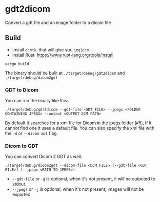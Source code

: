 # gdt2dicom
Convert a gdt file and an image folder to a dicom file


## Build

* Install `dcmtk`, that will give you `img2dcm`
* Install Rust: https://www.rust-lang.org/tools/install

```
cargo build
```

The binary should be built at `./target/debug/gdt2dicom` and `./target/debug/dicom2gdt`

### GDT to Dicom

You can run the binary like this:

```
./target/debug/gdt2dicom --gdt-file <GDT_FILE> --jpegs <FOLDER CONTAINING JPEGS> --output <OUTPUT DCM PATH>
```

By default it searches for a xml file for Dicom in the jpegs folder (#5),
if it cannot find one it uses a default file. You can also specify the xml file with the `-d` or `--dicom-xml` flag.

### Dicom to GDT

You can convert Dicom 2 GDT as well.

```
./target/debug/dicom2gdt --dicom-file <DCM FILE> [--gdt-file <GDT FILE>] [--jpegs <PATH TO JPEGS>]
```

- `--gdt-file` or `-g` is optional, when it's not present, it will be outputed to stdout.
- `--jpegs` or `-j` is optional, when it's not present, images will not be exported.
